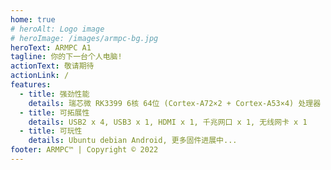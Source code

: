 ```yaml
---
home: true
# heroAlt: Logo image
# heroImage: /images/armpc-bg.jpg
heroText: ARMPC A1
tagline: 你的下一台个人电脑!
actionText: 敬请期待
actionLink: /
features:
  - title: 强劲性能
    details: 瑞芯微 RK3399 6核 64位 (Cortex-A72×2 + Cortex-A53×4) 处理器
  - title: 可拓展性
    details: USB2 x 4, USB3 x 1, HDMI x 1, 千兆网口 x 1, 无线网卡 x 1
  - title: 可玩性
    details: Ubuntu debian Android, 更多固件进展中...
footer: ARMPC™ | Copyright © 2022
---
```

